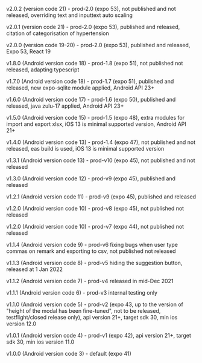 v2.0.2 (version code 21) - prod-2.0 (expo 53), not published and not released, overriding text and inputtext auto scaling

v2.0.1 (version code 21) - prod-2.0 (expo 53), published and released, citation of categorisation of hypertension

v2.0.0 (version code 19-20) - prod-2.0 (expo 53), published and released, Expo 53, React 19

v1.8.0 (Android version code 18) - prod-1.8 (expo 51), not published not released, adapting typescript

v1.7.0 (Android version code 18) - prod-1.7 (expo 51), published and released, new expo-sqlite module applied, Android API 23+

v1.6.0 (Android version code 17) - prod-1.6 (expo 50), published and released, java zulu-17 applied, Android API 23+

v1.5.0 (Android version code 15) - prod-1.5 (expo 48), extra modules for import and export xlsx, iOS 13 is minimal supported version, Android API 21+

v1.4.0 (Android version code 13) - prod-1.4 (expo 47), not published and not released, eas build is used, iOS 13 is minimal supported version

v1.3.1 (Android version code 13) - prod-v10 (expo 45), not published and not released

v1.3.0 (Android version code 12) - prod-v9 (expo 45), published and released

v1.2.1 (Android version code 11) - prod-v9 (expo 45), published and released

v1.2.0 (Android version code 10) - prod-v8 (expo 45), not published not released

v1.2.0 (Android version code 10) - prod-v7 (expo 44), not published not released

v1.1.4 (Android version code 9) - prod-v6 fixing bugs when user type commas on remark and exporting to csv, not published not released

v1.1.3 (Android version code 8) - prod-v5 hiding the suggestion button, released at 1 Jan 2022

v1.1.2 (Android version code 7) - prod-v4 released in mid-Dec 2021

v1.1.1 (Android version code 6) - prod-v3 internal testing only

v1.1.0 (Android version code 5) - prod-v2 (expo 43, up to the version of "height of the modal has been fine-tuned", not to be released, testflight/closed release only), api version 21+, target sdk 30, min ios version 12.0

v1.0.1 (Android version code 4) - prod-v1 (expo 42), api version 21+, target sdk 30, min ios version 11.0

v1.0.0 (Android version code 3) - default (expo 41)
